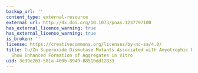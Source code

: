 ```yaml
---
backup_url: ''
content_type: external-resource
external_url: http://dx.doi.org/10.1073/pnas.1237797100
has_external_licence_warning: true
has_external_license_warning: true
is_broken: ''
license: https://creativecommons.org/licenses/by-nc-sa/4.0/
title: Cu/Zn Superoxide Dismutase Mutants Associated with Amyotrophic Lateral Sclerosis
  Show Enhanced Formation of Aggregates in Vitro
uid: 3e39e263-581a-400b-8949-8851bdd12833
---
```

